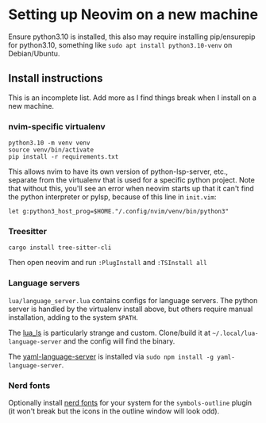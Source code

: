 # Setting up Neovim on a new machine

Ensure python3.10 is installed, this also may require installing pip/ensurepip
for python3.10, something like `sudo apt install python3.10-venv` on
Debian/Ubuntu.

## Install instructions

This is an incomplete list. Add more as I find things break when I install on a
new machine.

### nvim-specific virtualenv

```
python3.10 -m venv venv
source venv/bin/activate
pip install -r requirements.txt
```

This allows nvim to have its own version of python-lsp-server, etc., separate
from the virtualenv that is used for a specific python project. Note that
without this, you'll see an error when neovim starts up that it can't find the
python interpreter or pylsp, because of this line in `init.vim`:

```
let g:python3_host_prog=$HOME."/.config/nvim/venv/bin/python3"
```

### Treesitter

```
cargo install tree-sitter-cli
```

Then open neovim and run `:PlugInstall` and `:TSInstall all`

### Language servers

`lua/language_server.lua` contains configs for language servers. The python
server is handled by the virtualenv install above, but others require manual
installation, adding to the system `$PATH`.

The [lua_ls](https://github.com/sumneko/lua-language-server) is particularly
strange and custom. Clone/build it at `~/.local/lua-language-server` and the
config will find the binary.

The [yaml-language-server](https://www.npmjs.com/package/yaml-language-server)
is installed via `sudo npm install -g yaml-language-server`.

### Nerd fonts

Optionally install [nerd fonts](https://www.nerdfonts.com/) for your system for
the `symbols-outline` plugin (it won't break but the icons in the outline
window will look odd).
